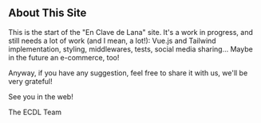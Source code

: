 ## About This Site

This is the start of the "En Clave de Lana" site. It's a work in progress, and still needs a lot of work (and I mean, a lot!): Vue.js and Tailwind implementation, styling, middlewares, tests, social media sharing... Maybe in the future an e-commerce, too!

Anyway, if you have any suggestion, feel free to share it with us, we'll be very grateful!

See you in the web!

The ECDL Team
